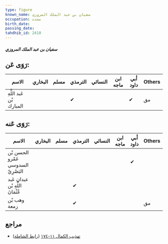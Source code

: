 ```yaml
---
type: figure
known_name: سفيان بن عبد الملك المروزي
occupation: محدث
birth_date:
passing_date:
tahdhib_id: 2410
---
```

##### سفيان بن عبد الملك المروزي

## رَوَى عَن:
| الاسم                    | البخاري | مسلم | الترمذي | النسائي | ابن ماجه | أبي داود | Others |
| ------------------------ | ------- | ---- | ------- | ------- | -------- | -------- | ------ |
| عَبد اللَّهِ بْن المبارك |         |      | ✔       |         |          | ✔        | مق     |
## رَوَى عَنه:
| الاسم                               | البخاري | مسلم | الترمذي | النسائي | ابن ماجه | أبي داود | Others |
| ----------------------------------- | ------- | ---- | ------- | ------- | -------- | -------- | ------ |
| الحسن بْن عَمْرو السدوسي البَصْرِيّ |         |      |         |         |          | ✔        |        |
| عبدان عَبد اللَّهِ بْن عُثْمَانَ    |         |      | ✔       |         |          |          |        |
| وهب بْن زمعة                        |         |      | ✔       |         |          |          | مق     |
## مراجع
- [تهذيب الكمال ١١-١٧٤](obsidian://open?vault=Tahdhib-al-Kamal&file=Figures/٢٤١٠-سفيان%20بن%20عبد%20الملك%20المروزي) ([رابط الشاملة](https://shamela.ws/book/3722/5494))